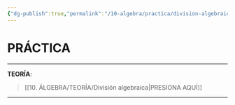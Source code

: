 ```yaml
---
{"dg-publish":true,"permalink":"/10-algebra/practica/division-algebraica/","tags":["Álgebra","Práctica","Incompleto"]}
---
```


# PRÁCTICA
---
**TEORÍA**:
>[[10. ÁLGEBRA/TEORÍA/División algebraica\|PRESIONA AQUÍ]]

---
